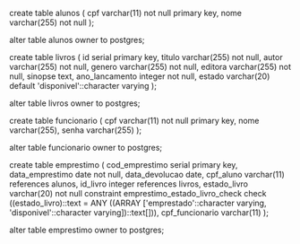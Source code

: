 create table alunos
(
    cpf  varchar(11)  not null
        primary key,
    nome varchar(255) not null
);

alter table alunos
    owner to postgres;

create table livros
(
    id             serial
        primary key,
    titulo         varchar(255) not null,
    autor          varchar(255) not null,
    genero         varchar(255) not null,
    editora        varchar(255) not null,
    sinopse        text,
    ano_lancamento integer      not null,
    estado         varchar(20) default 'disponivel'::character varying
);

alter table livros
    owner to postgres;

create table funcionario
(
    cpf   varchar(11) not null
        primary key,
    nome  varchar(255),
    senha varchar(255)
);

alter table funcionario
    owner to postgres;

create table emprestimo
(
    cod_emprestimo  serial
        primary key,
    data_emprestimo date        not null,
    data_devolucao  date,
    cpf_aluno       varchar(11)
        references alunos,
    id_livro        integer
        references livros,
    estado_livro    varchar(20) not null
        constraint emprestimo_estado_livro_check
            check ((estado_livro)::text = ANY
                   ((ARRAY ['emprestado'::character varying, 'disponivel'::character varying])::text[])),
    cpf_funcionario varchar(11)
);

alter table emprestimo
    owner to postgres;

